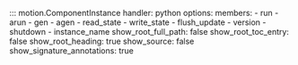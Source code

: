 ::: motion.ComponentInstance
    handler: python
    options:
        members:
            - run
            - arun
            - gen
            - agen
            - read_state
            - write_state
            - flush_update
            - version
            - shutdown
            - instance_name
        show_root_full_path: false
        show_root_toc_entry: false
        show_root_heading: true
        show_source: false
        show_signature_annotations: true
